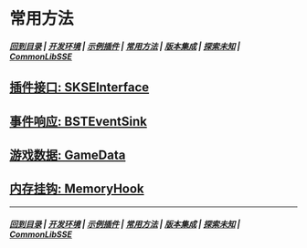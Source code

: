 # 常用方法
##### [回到目录](../README.md) | [开发环境](/docs/Setup.md) | [示例插件](/docs/PluginTemplate.md) | [常用方法](/docs/CommonMethods.md) | [版本集成](/docs/AddressLibrary.md) | [探索未知](/docs/ToUnknown.md) | [CommonLibSSE](/docs/CommonLibSSE.md)

## [插件接口: SKSEInterface](/docs/CM/Interfaces.md)

## [事件响应: BSTEventSink](/docs/CM/Events.md)

## [游戏数据: GameData](/docs/CM/Data.md)

## [内存挂钩: MemoryHook](/docs/CM/Hooks.md)

***
##### [回到目录](../README.md) | [开发环境](/docs/Setup.md) | [示例插件](/docs/PluginTemplate.md) | [常用方法](/docs/CommonMethods.md) | [版本集成](/docs/AddressLibrary.md) | [探索未知](/docs/ToUnknown.md) | [CommonLibSSE](/docs/CommonLibSSE.md)